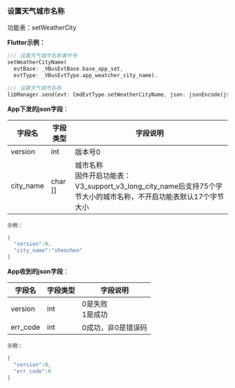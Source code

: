 ### 设置天气城市名称


功能表：setWeatherCity

**Flutter示例：**

```dart
/// 设置天气城市名称事件号
setWeatherCityName(
  evtBase: _VBusEvtBase.base_app_set,
  evtType: _VBusEvtType.app_weatcher_city_name),

/// 设置天气城市名称
libManager.send(evt: CmdEvtType.setWeatherCityName, json: jsonEncode(json));
```



**App下发的json字段**：

| 字段名    | 字段类型 | 字段说明                                                     |
| --------- | -------- | ------------------------------------------------------------ |
| version   | int      | 版本号0                                                      |
| city_name | char []  | 城市名称 <br />固件开启功能表：V3_support_v3_long_city_name后支持75个字节大小的城市名称，不开启功能表默认17个字节大小 |

`示例：`

```c
{
  "version":0,
  "city_name":"shenzhen"
}
```



**App收到的json字段**：

| 字段名   | 字段类型 | 字段说明             |
| -------- | -------- | -------------------- |
| version  | int      | 0是失败<br />1是成功 |
| err_code | int      | 0成功，非0是错误码   |

`示例：`
```c
{
  "version":0,
  "err_code":0
}
```
